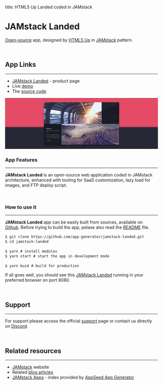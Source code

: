 title: HTML5 Up Landed coded in JAMstack

# JAMstack Landed
[Open-source](https://github.com/app-generator/jamstack-landed) app, designed by [HTML5 Up](https://html5up.net/landed) in [JAMstack](https://jamstack.org/) pattern.

<br />

## App Links
---
 - [JAMstack Landed](https://appseed.us/apps/jamstack/html5up-landed) - product page
 - Live [demo](https://jamstack-landed.appseed.us/)
 - The [source code](https://github.com/app-generator/jamstack-landed)

![HTML5 Up Landed design coded in JAMstack](https://raw.githubusercontent.com/app-generator/static/master/html5up-landed/html5up-landed-coded-in-jamstack.jpg)

### App Features
---
**JAMstack Landed** is an open-source web application coded in JAMstack architecture, enhanced with tooling for SaaS customization, lazy load for images, and FTP deploy script. 

<br />

### How to use it
---
**JAMstack Landed** app can be easily built from sources, available on [Github](https://github.com/app-generator/jamstack-landed).
Before trying to build the app, pelase also read the [README](https://github.com/app-generator/jamstack-landed/blob/master/README.md) file. 

```
$ git clone https://github.com/app-generator/jamstack-landed.git
$ cd jamstack-landed

$ yarn # install modules
$ yarn start # start the app in development mode

$ yarn buid # build for production
```

If all goes well, you should see this [JAMstack Landed](https://jamstack-landed.appseed.us/) running in your preferred browser on port 8080. 

<br />

## Support
---
For support please access the official [support](https://appseed.us/support) page or contact us directly on [Discord](https://discord.gg/fZC6hup).

<br />

## Related resources
---
 - [JAMstack](https://jamstack.org/) website 
 - Related [blog articles](https://blog.appseed.us/tag/jamstack/)
 - [JAMstack Apps](https://appseed.us/apps/jamstack) - index provided by [AppSeed App Generator](https://appseed.us/app-generator)

